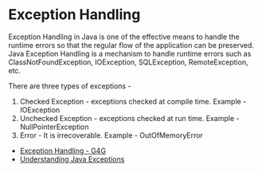 # Exception Handling

Exception Handling in Java is one of the effective means to handle the runtime errors so that the regular flow of the application can be preserved. Java Exception Handling is a mechanism to handle runtime errors such as ClassNotFoundException, IOException, SQLException, RemoteException, etc.

There are three types of exceptions -
1. Checked Exception - exceptions checked at compile time. Example - IOException
2. Unchecked Exception - exceptions checked at run time. Example - NullPointerException
3. Error - It is irrecoverable. Example - OutOfMemoryError

- [Exception Handling - G4G](https://www.geeksforgeeks.org/exceptions-in-java/)
- [Understanding Java Exceptions](https://www.youtube.com/watch?v=W-N2ltgU-X4)
